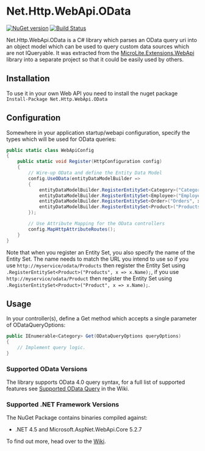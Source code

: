 Net.Http.WebApi.OData
=====================

[![NuGet version](https://badge.fury.io/nu/Net.Http.WebApi.OData.svg)](http://badge.fury.io/nu/Net.Http.WebApi.OData) [![Build Status](https://trevorpilley.visualstudio.com/_apis/public/build/definitions/fc5359a3-f836-4a04-b0f1-794c853037c8/1/badge)](https://trevorpilley.visualstudio.com/Net.Http.WebApi.OData)

Net.Http.WebApi.OData is a C# library which parses an OData query uri into an object model which can be used to query custom data sources which are not IQueryable. It was extracted from the [MicroLite.Extensions.WebApi](https://github.com/TrevorPilley/MicroLite.Extensions.WebApi) library into a separate project so that it could be easily used by others.

## Installation

To use it in your own Web API you need to install the nuget package `Install-Package Net.Http.WebApi.OData`

## Configuration

Somewhere in your application startup/webapi configuration, specify the types which will be used for OData queries:

```csharp
public static class WebApiConfig
{
    public static void Register(HttpConfiguration config)
    {
        // Wire-up OData and define the Entity Data Model
        config.UseOData(entityDataModelBuilder =>
        {
            entityDataModelBuilder.RegisterEntitySet<Category>("Categories", x => x.Name);
            entityDataModelBuilder.RegisterEntitySet<Employee>("Employees", x => x.EmailAddress);
            entityDataModelBuilder.RegisterEntitySet<Order>("Orders", x => x.OrderId);
            entityDataModelBuilder.RegisterEntitySet<Product>("Products", x => x.Name);
        });

        // Use Attribute Mapping for the OData controllers
        config.MapHttpAttributeRoutes();
    }
}
```

Note that when you register an Entity Set, you also specify the name of the Entity Set. The name needs to match the URL you intend to use so if you use `http://myservice/odata/Products` then register the Entity Set using `.RegisterEntitySet<Product>("Products", x => x.Name);`, if you use `http://myservice/odata/Product` then register the Entity Set using `.RegisterEntitySet<Product>("Product", x => x.Name);`.

## Usage

In your controller(s), define a Get method which accepts a single parameter of ODataQueryOptions:

```csharp
public IEnumerable<Category> Get(ODataQueryOptions queryOptions)
{
    // Implement query logic.
}
```

### Supported OData Versions

The library supports OData 4.0 query syntax, for a full list of supported features see [Supported OData Query](https://github.com/TrevorPilley/Net.Http.WebApi.OData/wiki/Supported-OData-Query) in the Wiki.

### Supported .NET Framework Versions

The NuGet Package contains binaries compiled against:

* .NET 4.5 and Microsoft.AspNet.WebApi.Core 5.2.7

To find out more, head over to the [Wiki](https://github.com/TrevorPilley/Net.Http.WebApi.OData/wiki).